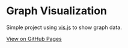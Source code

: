 # Graph Visualization

Simple project using <a href="https://visjs.org/">vis.js</a> to show graph data.

<a href="https://fschmatz.github.io/Graph_visualization/">View on GitHub Pages</a>
